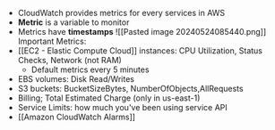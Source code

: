 - CloudWatch provides metrics for every services in AWS
- **Metric** is a variable to monitor
- Metrics have **timestamps**
![[Pasted image 20240524085440.png]]
Important Metrics:
- [[EC2 - Elastic Compute Cloud]] instances: CPU Utilization, Status Checks, Network (not RAM)
	- Default metrics every 5 minutes
- EBS volumes: Disk Read/Writes
- S3 buckets: BucketSizeBytes, NumberOfObjects,AllRequests
- Billing; Total Estimated Charge (only in us-east-1)
- Service Limits: how much you've been using service API
- [[Amazon CloudWatch Alarms]]